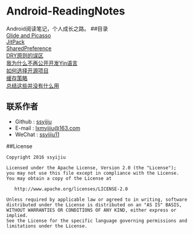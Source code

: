 # Android-ReadingNotes
Android阅读笔记，个人成长之路。
##目录  
[Glide and Picasso](https://github.com/ssyijiu/Android-ReadingNotes/blob/master/Finished/Glide%20and%20Picasso.md)   
[JitPack](https://github.com/ssyijiu/Android-ReadingNotes/blob/master/Finished/JitPack.md)   
[SharedPreference](https://github.com/ssyijiu/Android-ReadingNotes/blob/master/Finished/SharedPreference.md)     
[DRY原则的误区](https://github.com/ssyijiu/Android-ReadingNotes/blob/master/Finished/DRY%E5%8E%9F%E5%88%99%E7%9A%84%E8%AF%AF%E5%8C%BA.md)    
[我为什么不再公开开发Yin语言](https://github.com/ssyijiu/Android-ReadingNotes/blob/master/Finished/%E6%88%91%E4%B8%BA%E4%BB%80%E4%B9%88%E4%B8%8D%E5%86%8D%E5%85%AC%E5%BC%80%E5%BC%80%E5%8F%91Yin%E8%AF%AD%E8%A8%80.md)    
[如何选择开源项目](https://github.com/ssyijiu/Android-ReadingNotes/blob/master/Finished/%E5%A6%82%E4%BD%95%E9%80%89%E6%8B%A9%E5%BC%80%E6%BA%90%E9%A1%B9%E7%9B%AE.md)  
[缓存策略](https://github.com/ssyijiu/Android-ReadingNotes/blob/master/Finished/%E7%BC%93%E5%AD%98%E7%AD%96%E7%95%A5.txt)  
[总结这些并没有什么用](https://github.com/ssyijiu/Android-ReadingNotes/blob/master/%E6%80%BB%E7%BB%93%E8%BF%99%E4%BA%9B%E5%B9%B6%E6%B2%A1%E6%9C%89%E4%BB%80%E4%B9%88%E7%94%A8.md)


## 联系作者
- Github : [ssyijiu](https://github.com/ssyijiu)
- E-mail : lxmyijiu@163.com
- WeChat : [ssyijiu11](http://obe5pxv6t.bkt.clouddn.com/weixin.jpg)

##License

```
Copyright 2016 ssyijiu

Licensed under the Apache License, Version 2.0 (the "License");
you may not use this file except in compliance with the License.
You may obtain a copy of the License at

   http://www.apache.org/licenses/LICENSE-2.0

Unless required by applicable law or agreed to in writing, software
distributed under the License is distributed on an "AS IS" BASIS,
WITHOUT WARRANTIES OR CONDITIONS OF ANY KIND, either express or implied.
See the License for the specific language governing permissions and
limitations under the License.
```
